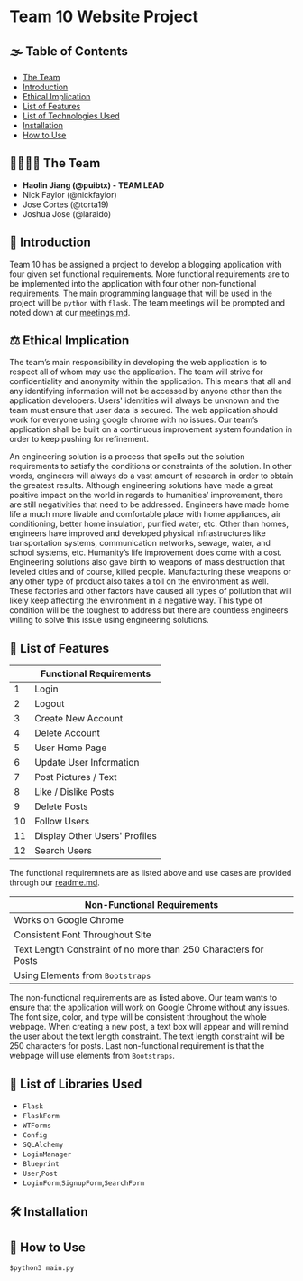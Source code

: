 # Team 10 Website Project

## :fog: Table of Contents
- [The Team](https://github.com/puibtx/131-Team10/blob/master/readme%20(1).md#family_man_man_boy_boythe-team)
- [Introduction](https://github.com/puibtx/131-Team10/blob/master/readme%20(1).md#deciduous_treeintroduction)
- [Ethical Implication](https://github.com/puibtx/131-Team10/blob/master/readme%20(1).md#balance_scale-ethical-implication)
- [List of Features](https://github.com/puibtx/131-Team10/blob/master/readme%20(1).md#1st_place_medal-list-of-features)
- [List of Technologies Used](https://github.com/puibtx/131-Team10/blob/master/readme%20(1).md#abacus-list-of-technologies-used)
- [Installation](https://github.com/puibtx/131-Team10/blob/master/readme%20(1).md#hammer_and_wrench-installation)
- [How to Use](https://github.com/puibtx/131-Team10/blob/master/readme%20(1).md#rockethow-to-use)

## :family_man_man_boy_boy:	The Team
- **Haolin Jiang (@puibtx)   - TEAM LEAD**
- Nick Faylor (@nickfaylor)
- Jose Cortes (@torta19)
- Joshua Jose (@laraido)

## :deciduous_tree:	Introduction 

Team 10 has be assigned a project to develop a blogging application with four given set functional requirements. More functional requirements are to be implemented into the application with four other non-functional requirements. The main programming language that will be used in the project will be `python` with `flask`. The team meetings will be prompted and noted down at our [meetings.md](https://github.com/puibtx/131-Team10/blob/master/meetings.md).

## :balance_scale: Ethical Implication

The team’s main responsibility in developing the web application is to respect all of whom may use the application. The team will strive for confidentiality and anonymity within the application. This means that all and any identifying information will not be accessed by anyone other than the application developers. Users' identities will always be unknown and the team must ensure that user data is secured. The web application should work for everyone using google chrome with no issues. Our team’s application shall be built on a continuous improvement system foundation in order to keep pushing for refinement.

An engineering solution is a process that spells out the solution requirements to satisfy the conditions or constraints of the solution. In other words, engineers will always do a vast amount of research in order to obtain the greatest results. Although engineering solutions have made a great positive impact on the world in regards to humanities’ improvement, there are still negativities that need to be addressed. Engineers have made home life a much more livable and comfortable place with home appliances, air conditioning, better home insulation, purified water, etc. Other than homes, engineers have improved and developed physical infrastructures like transportation systems, communication networks, sewage, water, and school systems, etc. Humanity’s life improvement does come with a cost. Engineering solutions also gave birth to weapons of mass destruction that leveled cities and of course, killed people. Manufacturing these weapons or any other type of product also takes a toll on the environment as well. These factories and other factors have caused all types of pollution that will likely keep affecting the environment in a negative way. This type of condition will be the toughest to address but there are countless engineers willing to solve this issue using engineering solutions.

## :1st_place_medal: List of Features

|     |  **Functional Requirements**    | 
| -   | --------------------------      | 
| 1   | Login                           | 
| 2   | Logout                          | 
| 3   | Create New Account              |       
| 4   | Delete Account                  |       
| 5   | User Home Page                  |            
| 6   | Update User Information         |          
| 7   | Post Pictures / Text            |         
| 8   | Like / Dislike Posts            |           
| 9   | Delete Posts                    |         
| 10  | Follow Users                    |         
| 11  | Display Other Users' Profiles   |         
| 12  | Search Users                    |   

The functional requiremnets are as listed above and use cases are provided through our [readme.md](https://github.com/puibtx/131-Team10/blob/master/requirements.md).

| **Non-Functional Requirements**                                 | 
| --------------------------------------------------------------- | 
| Works on Google Chrome                                          |     
| Consistent Font Throughout Site                                 |    
| Text Length Constraint of no more than 250 Characters for Posts |      
| Using Elements from `Bootstraps`                                | 

The non-functional requirements are as listed above. Our team wants to ensure that the application will work on Google Chrome without any issues. The font size, color, and type will be consistent throughout the whole webpage. When creating a new post, a text box will appear and will remind the user about the text length constraint. The text length constraint will be 250 characters for posts. Last non-functional requirement is that the webpage will use elements from `Bootstraps`.

## :abacus: List of Libraries Used

- `Flask`
- `FlaskForm`
- `WTForms`
- `Config`
- `SQLAlchemy`
- `LoginManager`
- `Blueprint`
- `User`,`Post`
- `LoginForm`,`SignupForm`,`SearchForm`


## :hammer_and_wrench: Installation

## :rocket:	How to Use

```
$python3 main.py

```


